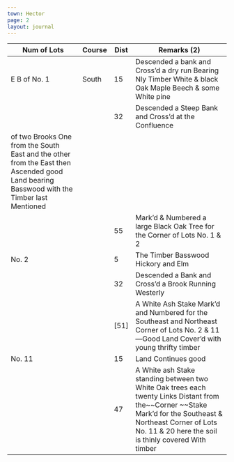 ```yaml
---
town: Hector
page: 2
layout: journal
---
```


| Num of Lots | Course | Dist | Remarks (2) |
| - | - | - | - |
| E B of No. 1 | South | 15 | Descended a bank and Cross’d a dry run Bearing Nly Timber White & black Oak Maple Beech & some White pine |
| | | 32 | Descended a Steep Bank and Cross’d at the Confluence
of two Brooks One from the South East and the other from the East then Ascended good Land bearing Basswood with the Timber last Mentioned |
| | | 55 | Mark’d & Numbered a large Black Oak Tree for the Corner of Lots No. 1 & 2
| No. 2 | | 5 | The Timber Basswood Hickory and Elm |
| | | 32 | Descended a Bank and Cross’d a Brook Running Westerly |
| | | [51] | A White Ash Stake Mark’d and Numbered for the Southeast and Northeast Corner of Lots No. 2 & 11—Good Land Cover’d with young thrifty timber |
| No. 11 | | 15 | Land Continues good
| | | 47 | A White ash Stake standing between two White Oak trees each twenty Links Distant from the~~Corner ~~Stake Mark’d for the Southeast & Northeast Corner of Lots No. 11 & 20 here the soil is thinly covered With timber
